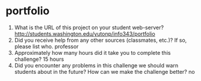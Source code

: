 # portfolio
1. What is the URL of this project on your student web-server?
http://students.washington.edu/yutonp/info343/portfolio
2. Did you receive help from any other sources (classmates, etc.)? If so, please list who.
professor
3. Approximately how many hours did it take you to complete this challenge?
15 hours
4. Did you encounter any problems in this challenge we should warn students about in the future? How can we make the challenge better?
no 